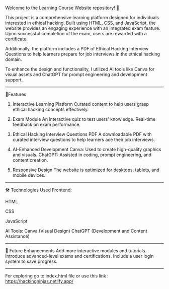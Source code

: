 Welcome to the Learning Course Website repository! 🚀

This project is a comprehensive learning platform designed for individuals interested in ethical hacking. Built using HTML, CSS, and JavaScript, the website provides an engaging experience with an integrated exam feature. Upon successful completion of the exam, users are rewarded with a certificate.

Additionally, the platform includes a PDF of Ethical Hacking Interview Questions to help learners prepare for job interviews in the ethical hacking domain.

To enhance the design and functionality, I utilized AI tools like Canva for visual assets and ChatGPT for prompt engineering and development support.

---

🌟Features 


1. Interactive Learning Platform
Curated content to help users grasp ethical hacking concepts effectively.

2. Exam Module
An interactive quiz to test users' knowledge.
Real-time feedback on exam performance.

3. Ethical Hacking Interview Questions PDF
A downloadable PDF with curated interview questions to help learners ace their job interviews.

4. AI-Enhanced Development
Canva: Used to create high-quality graphics and visuals.
ChatGPT: Assisted in coding, prompt engineering, and content creation.

5. Responsive Design
The website is optimized for desktops, tablets, and mobile devices.

---

🛠️ Technologies Used Frontend:

HTML

CSS

JavaScript

AI Tools:
Canva (Visual Design)
ChatGPT (Development and Content Assistance)

---
🚀 Future Enhancements
Add more interactive modules and tutorials.
Introduce advanced-level exams and certifications.
Include a user login system to save progress.

---
For exploring go to index.html file or use this link : https://hackingninjas.netlify.app/
